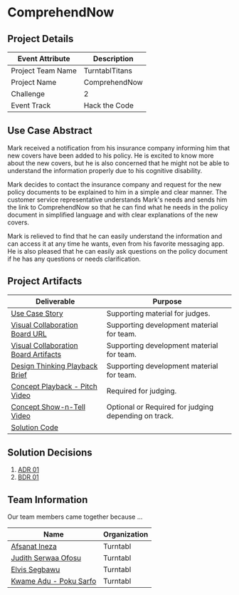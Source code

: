 <!---  Submission Readme Instructions  
  Welcome to the FINOS GAAD Hackathon!

  This GitHub Repo represents a template for your project. It represents the central repository of all artifacts produced by your team. This repository will be referenced during the judging activity and after the event has completed.

  Please follow the Template Instructions herein to update this README.

  Remember to:
    a) Remove all Template Instructions once complete.
    b) Add the mandatory GitHub Topics.
--->
 
# ComprehendNow
<!--- Template Instructions  
  Each Participating Team will have a unique name. Each Team will create a unique name for their project. Replace above "Project Name" with Participating Team Project Name which is different from the Team Name.
--->

## Project Details
<!--- Template Instructions  
  Provide your team specific details:

    Challenge should have a numeric value {1, 2, etc}.

    Event Track should have one of the following values: "Hack the Code", "Design Thinking", "Not Applicable".
--->

| Event Attribute| Description    |
| --- |----------------|
| Project Team Name | TurntablTitans |
| Project Name | ComprehendNow       |
| Challenge | 2              |
| Event Track | Hack the Code  |

## Use Case Abstract
<!--- Template Instructions  
  Provide a brief description of the use case tackled by the team.
--->
Mark received a notification from his insurance company informing him that new covers have been added to his policy. He is excited to know more about the new covers, but he is also concerned that he might not be able to understand the information properly due to his cognitive disability.

Mark decides to contact the insurance company and request for the new policy documents to be explained to him in a simple and clear manner. The customer service representative understands Mark's needs and sends him the link to ComprehendNow so that he can find what he needs in the policy document in simplified language and with clear explanations of the new covers.

Mark is relieved to find that he can easily understand the information and can access it at any time he wants, even from his favorite messaging app. He is also pleased that he can easily ask questions on the policy document if he has any questions or needs clarification.

## Project Artifacts
<!--- Template Instructions  
  Complete the table below. Replace URLs where necessary.

    1. Use Case: Markdown file describing the story with support by UML diagrams. Remember to update filename if you renamed the original template.
    2. Visual Collaboration Board Details: Provide a link to the teams Board and/or export the whiteboard used for team brainstorming and provide link to file or folder where the artifacts are persisted. Since FREE Boards may not be available long term you should consider both options.   
    3. Design Thinking Playback Brief: PowerPoint Presentation used to convey results of Design Thinking activities and record Pitch Video.
    4. Concept Playback Pitch Video: URL to Pitch Video recording conveying project problem statement and What/Why/Wow elements.
    5. Concept Show-n-Tell Video: URL Recording of a running solution to the proposed concept. 
    6. Code: URL to the code Readme file. 

    WARNINGS: 
    1. Judges will stop listening to Pitch Video after the 2 minute mark so do not exceed the limit.
    2. Judges will use the links in the table below; Fix all broken links.
--->

| Deliverable | Purpose |
| --- | --- |
| [Use Case Story](./hackproject/usecase.md) | Supporting material for judges. | 
| [Visual Collaboration Board URL]() | Supporting development material for team. | 
| [Visual Collaboration Board Artifacts](./hackproject/media/board) | Supporting development material for team. | 
| [Design Thinking Playback Brief](./presentations/playback-brief.ppt)| Supporting development material for team. | 
| [Concept Playback - Pitch Video](./media/videos/pitch-video.mp4)|  Required for judging. | 
| [Concept Show-n-Tell Video](./media/videos/demo-video.mp4) | Optional or Required for judging depending on track. | 
| [Solution Code](./hackproject/README.md) | | Supporting material for judging depending on track.   | 

## Solution Decisions
<!--- Template Instructions  
  Optional Section. If the team has documented reasons for any of their business or technical decisions, use this section to  itemize the links to the decision documents using the template in the /decisions folder.  Remove this section if nothing to list.
---> 

1. [ADR 01](./decisions/adr-01.md)
2. [BDR 01](./hackproject/decisions/bdr-01.md)

## Team Information
<!--- Template Instructions  
  Provide a brief description of your team, how it came to be, etc.
--->  

Our team members came together because ...
 
| Name                                 | Organization |
|--------------------------------------|--------------|
| [Afsanat Ineza](social-url)          | Turntabl     |
| [Judith Serwaa Ofosu](social-url)    | Turntabl     |
| [Elvis Segbawu](social-url)          | Turntabl     |
| [Kwame Adu - Poku Sarfo](social-url) | Turntabl     |